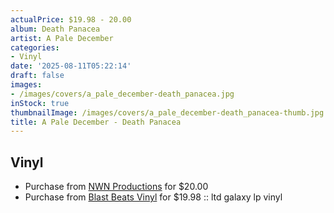 ```yaml
---
actualPrice: $19.98 - 20.00
album: Death Panacea
artist: A Pale December
categories:
- Vinyl
date: '2025-08-11T05:22:14'
draft: false
images:
- /images/covers/a_pale_december-death_panacea.jpg
inStock: true
thumbnailImage: /images/covers/a_pale_december-death_panacea-thumb.jpg
title: A Pale December - Death Panacea
---
```


## Vinyl
* Purchase from [NWN Productions](http://shop.nwnprod.com/index.php?route=product/product&path=75&product_id=60790&sort=pd.name&order=ASC) for $20.00
* Purchase from [Blast Beats Vinyl](https://blastbeatsvinyl.com/products/a-pale-december-death-panacea-ltd-galaxy-lp-vinyl-1) for $19.98 :: ltd galaxy lp vinyl
